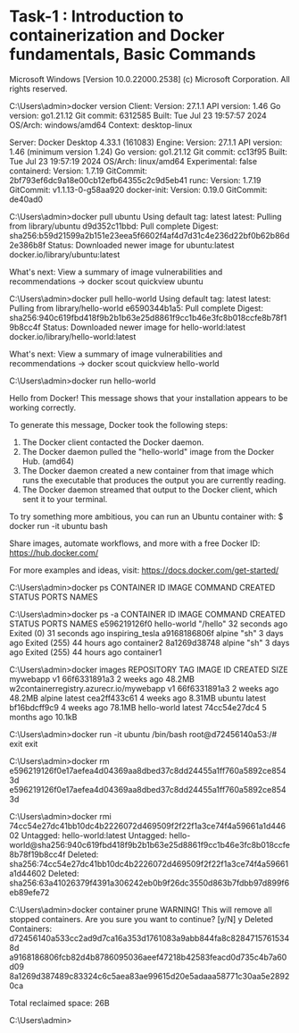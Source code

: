 # Task-1 : Introduction to containerization and Docker fundamentals, Basic Commands

Microsoft Windows [Version 10.0.22000.2538]
(c) Microsoft Corporation. All rights reserved.

C:\Users\admin>docker version
Client:
 Version:           27.1.1
 API version:       1.46
 Go version:        go1.21.12
 Git commit:        6312585
 Built:             Tue Jul 23 19:57:57 2024
 OS/Arch:           windows/amd64
 Context:           desktop-linux

Server: Docker Desktop 4.33.1 (161083)
 Engine:
  Version:          27.1.1
  API version:      1.46 (minimum version 1.24)
  Go version:       go1.21.12
  Git commit:       cc13f95
  Built:            Tue Jul 23 19:57:19 2024
  OS/Arch:          linux/amd64
  Experimental:     false
 containerd:
  Version:          1.7.19
  GitCommit:        2bf793ef6dc9a18e00cb12efb64355c2c9d5eb41
 runc:
  Version:          1.7.19
  GitCommit:        v1.1.13-0-g58aa920
 docker-init:
  Version:          0.19.0
  GitCommit:        de40ad0

C:\Users\admin>docker pull ubuntu
Using default tag: latest
latest: Pulling from library/ubuntu
d9d352c11bbd: Pull complete
Digest: sha256:b59d21599a2b151e23eea5f6602f4af4d7d31c4e236d22bf0b62b86d2e386b8f
Status: Downloaded newer image for ubuntu:latest
docker.io/library/ubuntu:latest

What's next:
    View a summary of image vulnerabilities and recommendations → docker scout quickview ubuntu


C:\Users\admin>docker pull hello-world
Using default tag: latest
latest: Pulling from library/hello-world
e6590344b1a5: Pull complete
Digest: sha256:940c619fbd418f9b2b1b63e25d8861f9cc1b46e3fc8b018ccfe8b78f19b8cc4f
Status: Downloaded newer image for hello-world:latest
docker.io/library/hello-world:latest

What's next:
    View a summary of image vulnerabilities and recommendations → docker scout quickview hello-world


C:\Users\admin>docker run hello-world

Hello from Docker!
This message shows that your installation appears to be working correctly.

To generate this message, Docker took the following steps:
 1. The Docker client contacted the Docker daemon.
 2. The Docker daemon pulled the "hello-world" image from the Docker Hub.
    (amd64)
 3. The Docker daemon created a new container from that image which runs the
    executable that produces the output you are currently reading.
 4. The Docker daemon streamed that output to the Docker client, which sent it
    to your terminal.

To try something more ambitious, you can run an Ubuntu container with:
 $ docker run -it ubuntu bash

Share images, automate workflows, and more with a free Docker ID:
 https://hub.docker.com/

For more examples and ideas, visit:
 https://docs.docker.com/get-started/


C:\Users\admin>docker ps
CONTAINER ID   IMAGE     COMMAND   CREATED   STATUS    PORTS     NAMES

C:\Users\admin>docker ps -a
CONTAINER ID   IMAGE         COMMAND    CREATED          STATUS                      PORTS     NAMES
e596219126f0   hello-world   "/hello"   32 seconds ago   Exited (0) 31 seconds ago             inspiring_tesla
a9168186806f   alpine        "sh"       3 days ago       Exited (255) 44 hours ago             container2
8a1269d38748   alpine        "sh"       3 days ago       Exited (255) 44 hours ago             container1

C:\Users\admin>docker images
REPOSITORY                                TAG       IMAGE ID       CREATED        SIZE
mywebapp                                  v1        66f6331891a3   2 weeks ago    48.2MB
w2containerregistry.azurecr.io/mywebapp   v1        66f6331891a3   2 weeks ago    48.2MB
alpine                                    latest    cea2ff433c61   4 weeks ago    8.31MB
ubuntu                                    latest    bf16bdcff9c9   4 weeks ago    78.1MB
hello-world                               latest    74cc54e27dc4   5 months ago   10.1kB



C:\Users\admin>docker run -it ubuntu /bin/bash
root@d72456140a53:/# exit
exit



C:\Users\admin>docker rm e596219126f0e17aefea4d04369aa8dbed37c8dd24455a1ff760a5892ce8543d
e596219126f0e17aefea4d04369aa8dbed37c8dd24455a1ff760a5892ce8543d

C:\Users\admin>docker rmi 74cc54e27dc41bb10dc4b2226072d469509f2f22f1a3ce74f4a59661a1d44602
Untagged: hello-world:latest
Untagged: hello-world@sha256:940c619fbd418f9b2b1b63e25d8861f9cc1b46e3fc8b018ccfe8b78f19b8cc4f
Deleted: sha256:74cc54e27dc41bb10dc4b2226072d469509f2f22f1a3ce74f4a59661a1d44602
Deleted: sha256:63a41026379f4391a306242eb0b9f26dc3550d863b7fdbb97d899f6eb89efe72

C:\Users\admin>docker container prune
WARNING! This will remove all stopped containers.
Are you sure you want to continue? [y/N] y
Deleted Containers:
d72456140a533cc2ad9d7ca16a353d1761083a9abb844fa8c82847157615348d
a9168186806fcb82d4b8786095036aeef47218b42583feacd0d735c4b7a60d09
8a1269d387489c83324c6c5aea83ae99615d20e5adaaa58771c30aa5e28920ca

Total reclaimed space: 26B

C:\Users\admin>
